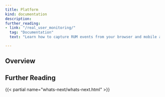 ```yaml
---
title: Platform
kind: documentation
description: 
further_reading:
- link: "/real_user_monitoring/"
  tag: "Documentation"
  text: "Learn how to capture RUM events from your browser and mobile applications"

---
```


## Overview


## Further Reading

{{< partial name="whats-next/whats-next.html" >}}


